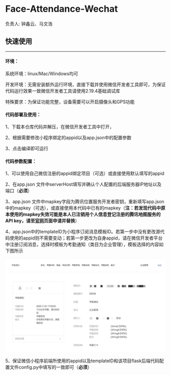 # Face-Attendance-Wechat

负责人: 钟鑫云、马文浩



## **快速使用**

------

#### **环境：**

系统环境：linux/Mac/Windows均可

开发环境：无需安装额外运行环境，直接下载并使用微信开发者工具即可，为保证代码运行效果一致微信开发者工具请使用2.19.4基础调试库

特殊要求：为保证功能完整，设备需要可以开启摄像头和GPS功能

#### **代码部署及使用：**

1、下载本仓库代码并解压，在微信开发者工具中打开，

2、根据需要修改小程序绑定的appid以及app.json中的配置参数

3、点击编译即可运行

#### **代码参数配置：**

1、可以使用自己微信注册的appid绑定项目（可选）或直接使用默认填写的appid

2、在app.json 文件中serverHost填写并确认个人配置的后端服务器IP地址以及端口（**必须**）

3、app.json 文件中mapkey字段为腾讯位置服务开发者密钥，重新填写app.json中的mapkey（可选），或直接使用本代码中已有的mapkey（**注：若发现代码中原本使用的mapkey失效可能是本人已注销用个人信息登记注册的腾讯地图服务的API key，请至[官网](https://lbs.qq.com/miniProgram/jsSdk/jsSdkGuide/jsSdkOverview)页面申请并替换**）

4、app.json中的templateID为小程序订阅消息模板ID。若第一步中没有更改源代码使用的appid则不需要变动；若第一步更改为自身appid，请在微信开发者平台中注册订阅消息，选择时模板为考勤通知（类目为企业管理），模板选择的内容如下图所示

<img src="readme_imgs\fig6.png" style="zoom:50%;" />

<img src="readme_imgs\fig7.jpg" style="zoom: 50%;" />

5、保证微信小程序前端所使用的appid以及templateID和该项目flask后端代码配置文件config.py中填写的一致即可（**必须**）



